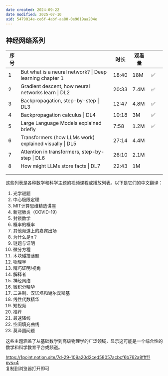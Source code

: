 ```yaml
---
date created: 2024-09-22
date modified: 2025-07-10
uid: 5479014e-ce6f-4abf-aa80-0e9019aa204e
---
```

## 神经网络系列

| 序号  |                                                          | 时长    | 观看量  |     |     |
| --- | -------------------------------------------------------- | ----- | ---- | --- | --- |
| 1   | But what is a neural network? \| Deep learning chapter 1 | 18:40 | 18M  | ✅   |     |
| 2   | Gradient descent, how neural networks learn \| DL2       | 20:33 | 7.4M | ✅   |     |
| 3   | Backpropagation, step-by-step \| DL3                     | 12:47 | 4.8M | ✅   |     |
| 4   | Backpropagation calculus \| DL4                          | 10:18 | 3M   | ✅   |     |
| 5   | Large Language Models explained briefly                  | 7:58  | 1.2M | ✅   |     |
| 6   | Transformers (how LLMs work) explained visually \| DL5   | 27:14 | 4.4M |     |     |
| 7   | Attention in transformers, step-by-step \| DL6           | 26:10 | 2.1M |     |     |
| 8   | How might LLMs store facts \| DL7                        | 22:43 | 1M   |     |     |
|     |                                                          |       |      |     |     |
|     |                                                          |       |      |     |     |  

这些列表是各种数学和科学主题的视频课程或播放列表。以下是它们的中文翻译：

1. 光学谜题
2. 中心极限定理
3. MIT计算思维精选讲座
4. 新冠肺炎（COVID-19）
5. 封锁数学
6. 概率的概率
7. 其他频道上的嘉宾出场
8. 为什么是π？
9. 谜题与证明
10. 微分方程
11. 木块碰撞谜题
12. 物理学
13. 精巧证明/视角
14. 解释者
15. 神经网络
16. 微积分精华
17. 二进制、汉诺塔和谢尔宾斯基
18. 线性代数精华
19. 短视频
20. 推荐
21. 最速降线
22. 空间填充曲线
23. 莫泽圆问题

这些主题涵盖了从基础数学到高级物理学的广泛领域，显示这可能是一个综合性的数学和科学教育平台或频道。

https://1point.notion.site/7d-29-109a20d2ced58057acbcf6b762a8ffff?pvs=4  
复制到浏览器打开即可
